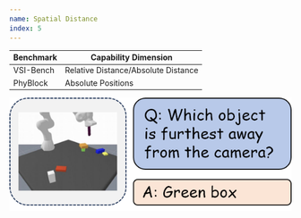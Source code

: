```yaml
---
name: Spatial Distance
index: 5
---
```


<div class="row">
<div class="col-8">

| **Benchmark** | **Capability Dimension**            |
| ------------- | ----------------------------------- |
| VSI-Bench     | Relative Distance/Absolute Distance |
| PhyBlock      | Absolute Positions                  |

</div>

<div class="col-4">

![alt text](spatialDistance.png)

</div>

</div>

